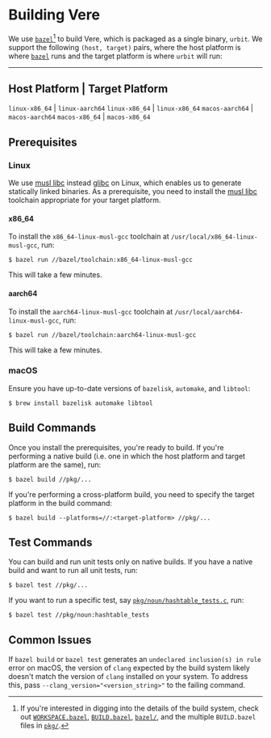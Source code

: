 # Building Vere

We use [`bazel`][bazel][^1] to build Vere, which is packaged as a single binary,
`urbit`. We support the following `(host, target)` pairs, where the host platform
is where [`bazel`][bazel] runs and the target platform is where `urbit` will
run:

----------------------------------
 Host Platform  | Target Platform
----------------------------------
 `linux-x86_64` | `linux-aarch64`
 `linux-x86_64` | `linux-x86_64`
 `macos-aarch64`  | `macos-aarch64`
 `macos-x86_64` | `macos-x86_64`

## Prerequisites

### Linux

We use [musl libc][musl libc] instead [glibc][glibc] on Linux, which enables us
to generate statically linked binaries. As a prerequisite, you need to install
the [musl libc][musl libc] toolchain appropriate for your target platform.

#### x86_64

To install the `x86_64-linux-musl-gcc` toolchain at
`/usr/local/x86_64-linux-musl-gcc`, run:
```console
$ bazel run //bazel/toolchain:x86_64-linux-musl-gcc
```

This will take a few minutes.

#### aarch64

To install the `aarch64-linux-musl-gcc` toolchain at
`/usr/local/aarch64-linux-musl-gcc`, run:
```console
$ bazel run //bazel/toolchain:aarch64-linux-musl-gcc
```

This will take a few minutes.

### macOS

Ensure you have up-to-date versions of `bazelisk`, `automake`, and `libtool`:
```console
$ brew install bazelisk automake libtool
```

## Build Commands

Once you install the prerequisites, you're ready to build. If you're performing
a native build (i.e. one in which the host platform and target platform are the
same), run:
```console
$ bazel build //pkg/...
```

If you're performing a cross-platform build, you need to specify the target
platform in the build command:
```console
$ bazel build --platforms=//:<target-platform> //pkg/...
```

## Test Commands

You can build and run unit tests only on native builds. If you have a native
build and want to run all unit tests, run:
```console
$ bazel test //pkg/...
```

If you want to run a specific test, say
[`pkg/noun/hashtable_tests.c`](pkg/noun/hashtable_tests.c), run:
```console
$ bazel test //pkg/noun:hashtable_tests
```

## Common Issues

If `bazel build` or `bazel test` generates an `undeclared inclusion(s) in rule`
error on macOS, the version of `clang` expected by the build system likely
doesn't match the version of `clang` installed on your system. To address this,
pass `--clang_version="<version_string>"` to the failing command.

[^1]: If you're interested in digging into the details of the build system,
      check out [`WORKSPACE.bazel`](WORKSPACE.bazel),
      [`BUILD.bazel`](BUILD.bazel), [`bazel/`](bazel), and the multiple
      `BUILD.bazel` files in [`pkg/`](pkg).

[bazel]: https://bazel.build
[glibc]: https://www.gnu.org/software/libc
[musl libc]: https://musl.libc.org
